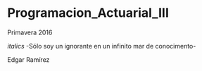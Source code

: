 # Programacion_Actuarial_III
Primavera 2016

*italics* -Sólo soy un ignorante en un infinito mar de conocimento-

Edgar Ramírez
